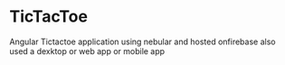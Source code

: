# TicTacToe
Angular Tictactoe application using nebular and hosted onfirebase also used a dexktop or web app or mobile app
